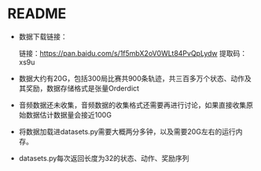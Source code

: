 # README

- 数据下载链接：

  链接：https://pan.baidu.com/s/1f5mbX2oV0WLt84PvQpLydw 
  提取码：xs9u 

- 数据大约有20G，包括300局比赛共900条轨迹，共三百多万个状态、动作及其奖励，数据存储格式是张量Orderdict

- 音频数据还未收集，音频数据的收集格式还需要再进行讨论，如果直接收集原始数据估计数据量会接近100G

- 将数据加载进datasets.py需要大概两分多钟，以及需要20G左右的运行内存。

- datasets.py每次返回长度为32的状态、动作、奖励序列